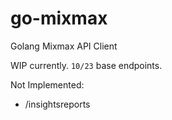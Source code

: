# go-mixmax
Golang Mixmax API Client

WIP currently. `10/23` base endpoints.

Not Implemented:
* /insightsreports
